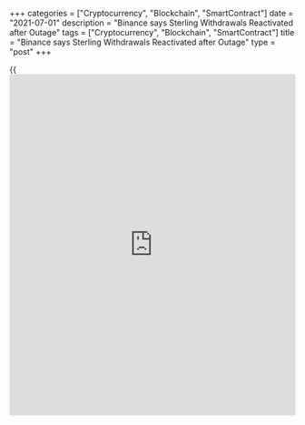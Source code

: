 +++
categories = ["Cryptocurrency", "Blockchain", "SmartContract"]
date = "2021-07-01"
description = "Binance says Sterling Withdrawals Reactivated after Outage"
tags = ["Cryptocurrency", "Blockchain", "SmartContract"]
title = "Binance says Sterling Withdrawals Reactivated after Outage"
type = "post"
+++

{{<iframe id="large-banner" src="https://www.bounty.group/#slide=5.0" width="100%" height="600" scrolling="no" style="border: 0px solid rgb(216, 221, 230); border-radius: 3px;">}}

LONDON (Reuters) -Major [cryptocurrency exchange](https://www.playgroundfx.com/blog/best-cryptocurrency-exchange/) Binance said on
Wednesday that sterling withdrawals from its platform had been
reactivated, with users also able to buy digital coins with debit and
credit cards.

Binance customers said on Tuesday they were unable to deposit or
withdraw sterling from the platform, days after regulators in Britain
cracked down on some of its activities in the country.

Users of the exchange, one of the world’s biggest, said they were unable
to withdraw or deposit sterling via the Faster Payments network - which
enables mobile, internet and other payments between British bank
accounts - or bank cards.

A Binance spokesperson said withdrawals via the Faster Payments network
were reactivated on Tuesday, adding that bank card purchases of crypto
were again possible.

Many users complained that Binance had given no information about
transactions being blocked, beyond a “down for maintenance” message.

Binance had said the Financial Conduct Authority (FCA) move would not
impact services offered on its [website](https://www.playgroundfx.com/blog/website-for-forex-trading/), access to which by British
residents was unaffected by the crackdown.

Later on Wednesday, the crypto exchange displayed a notice on its
Binance.co.uk [website](https://www.playgroundfx.com/blog/website-for-forex-trading/) stating that Binance Markets Limited, a UK based
company, was not permitted to undertake regulated activities in the
country.

It tweeted the same statement from its Binance.UK twitter handle.
However, Reuters could not find a notice on the Binance.com [website](https://www.playgroundfx.com/blog/website-for-forex-trading/) or
under the Binance twitter handle.

The FCA had told the company to post the notice on Binance.com, its
mobile and desktop applications and social media channels by the close
of business on Wednesday.

Both Binance and the FCA did not immediately respond to requests for
comment.

While crypto trading is not directly regulated in Britain, offering
services such as trading in cryptocurrency derivatives does require
authorisation.

Headed by Canadian Changpeng Zhao, Binance is coming under increasing
scrutiny by regulators globally, many of which have voiced concern over
the use of cryptocurrencies in general for money laundering and other
crimes.

Binance offers services ranging from digital token trading to
derivatives, as well as emerging technology such as tokenised versions
of stocks. Its own cryptocurrency, Binance Coin, is the world’s fourth-
biggest with a market value of around $45 billion.

_Reporting by Tom Wilson; Additional reporting by Shubham Kalia;Editing
by Mark Potter, Kirsten Donovan_